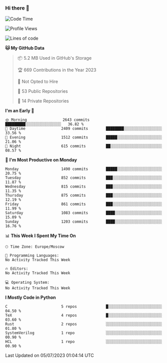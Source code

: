 ### Hi there 👋

<!--
**SemenMartynov/SemenMartynov** is a ✨ _special_ ✨ repository because its `README.md` (this file) appears on your GitHub profile.

Here are some ideas to get you started:

- 🔭 I’m currently working on ...
- 🌱 I’m currently learning ...
- 👯 I’m looking to collaborate on ...
- 🤔 I’m looking for help with ...
- 💬 Ask me about ...
- 📫 How to reach me: ...
- 😄 Pronouns: ...
- ⚡ Fun fact: ...
-->

<!--START_SECTION:waka-->
![Code Time](http://img.shields.io/badge/Code%20Time-0%20secs-blue)

![Profile Views](http://img.shields.io/badge/Profile%20Views-3-blue)

![Lines of code](https://img.shields.io/badge/From%20Hello%20World%20I%27ve%20Written-6.8%20million%20lines%20of%20code-blue)

**🐱 My GitHub Data** 

> 📦 5.2 MB Used in GitHub's Storage 
 > 
> 🏆 669 Contributions in the Year 2023
 > 
> 🚫 Not Opted to Hire
 > 
> 📜 53 Public Repositories 
 > 
> 🔑 14 Private Repositories 
 > 
**I'm an Early 🐤** 

```text
🌞 Morning                2643 commits        █████████░░░░░░░░░░░░░░░░   36.82 % 
🌆 Daytime                2409 commits        ████████░░░░░░░░░░░░░░░░░   33.56 % 
🌃 Evening                1512 commits        █████░░░░░░░░░░░░░░░░░░░░   21.06 % 
🌙 Night                  615 commits         ██░░░░░░░░░░░░░░░░░░░░░░░   08.57 % 
```
📅 **I'm Most Productive on Monday** 

```text
Monday                   1490 commits        █████░░░░░░░░░░░░░░░░░░░░   20.75 % 
Tuesday                  852 commits         ███░░░░░░░░░░░░░░░░░░░░░░   11.87 % 
Wednesday                815 commits         ███░░░░░░░░░░░░░░░░░░░░░░   11.35 % 
Thursday                 875 commits         ███░░░░░░░░░░░░░░░░░░░░░░   12.19 % 
Friday                   861 commits         ███░░░░░░░░░░░░░░░░░░░░░░   11.99 % 
Saturday                 1083 commits        ████░░░░░░░░░░░░░░░░░░░░░   15.09 % 
Sunday                   1203 commits        ████░░░░░░░░░░░░░░░░░░░░░   16.76 % 
```


📊 **This Week I Spent My Time On** 

```text
🕑︎ Time Zone: Europe/Moscow

💬 Programming Languages: 
No Activity Tracked This Week

🔥 Editors: 
No Activity Tracked This Week

💻 Operating System: 
No Activity Tracked This Week
```

**I Mostly Code in Python** 

```text
C                        5 repos             █░░░░░░░░░░░░░░░░░░░░░░░░   04.50 % 
TeX                      4 repos             █░░░░░░░░░░░░░░░░░░░░░░░░   03.60 % 
Rust                     2 repos             ░░░░░░░░░░░░░░░░░░░░░░░░░   01.80 % 
SystemVerilog            1 repo              ░░░░░░░░░░░░░░░░░░░░░░░░░   00.90 % 
HCL                      1 repo              ░░░░░░░░░░░░░░░░░░░░░░░░░   00.90 % 
```




 Last Updated on 05/07/2023 01:04:14 UTC
<!--END_SECTION:waka-->